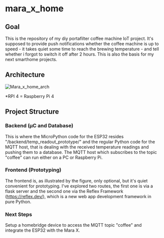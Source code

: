 # mara_x_home

## Goal
This is the repository of my diy portafilter coffee machine IoT project. It's supposed to provide push notifications whether the coffee machine is up to speed - it takes quiet some time to reach the brewing temperature - and tell whether i forgot to switch it off after 2 hours.
This is also the basis for my next smarthome projects.


## Architecture
![Mara_x_home_arch](https://github.com/DanielBrkr/mara_x_home/assets/138571169/9c74989e-e923-45b8-8735-589a38c9557e)



*RPI 4 = Raspberry Pi 4

## Project Structure

### Backend (µC and Database)

This is where the MicroPython code for the ESP32 resides "/backend/temp_readout_prototype/" and the regular Python code for the MQTT host, that is dealing with the received temperature readings and pushing them to a database. The MQTT host which subscribes to the topic "coffee" can run either on a PC or Raspberry Pi. 

### Frontend (Prototyping)

The frontend is, as illustrated by the figure, only optional, but it's quiet convenient for prototyping. I've explored two routes, the first one is via a flask server and the second one via the Reflex Framework (https://reflex.dev/), which is a new web app development framework in pure Python. 


### Next Steps

Setup a homebridge device to access the MQTT topic "coffee" and integrate the ESP32 with the Mara X.


